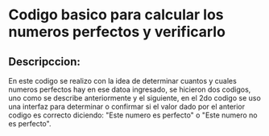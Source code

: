 # Codigo basico para calcular los numeros perfectos y verificarlo
## Descripccion:
En este codigo se realizo con la idea de determinar cuantos y cuales numeros perfectos hay en ese datoa ingresado, se hicieron dos codigos, uno como se describe anteriormente y el siguiente, en el 2do codigo se uso una interfaz para determinar o confirmar si el valor dado por el anterior codigo es correcto diciendo: "Este numero es perfecto" o "Este numero no es perfecto".